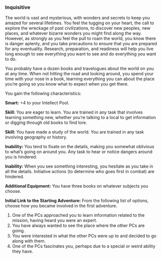 ### Inquisitive

<!-- P, ID: 050567 -->

The world is vast and mysterious, with wonders and secrets to keep you amazed for several lifetimes. You feel the tugging on your heart, the call to explore the wreckage of past civilizations, to discover new peoples, new places, and whatever bizarre wonders you might find along the way. However, as strongly as you feel the pull to roam the world, you know there is danger aplenty, and you take precautions to ensure that you are prepared for any eventuality. Research, preparation, and readiness will help you live long enough to see everything you want to see and do everything you want to do.

<!-- P, ID: 050568 -->

You probably have a dozen books and travelogues about the world on you at any time. When not hitting the road and looking around, you spend your time with your nose in a book, learning everything you can about the place you’re going so you know what to expect when you get there.

<!-- P, ID: 050569 -->

You gain the following characteristics:

<!-- P, ID: 050570 -->

**Smart:** +4 to your Intellect Pool.

<!-- P, ID: 050571 -->

**Skill:** You are eager to learn. You are trained in any task that involves learning something new, whether you’re talking to a local to get information or digging through old books to find lore.

<!-- P, ID: 050572 -->

**Skill:** You have made a study of the world. You are trained in any task involving geography or history.

<!-- P, ID: 050573 -->

**Inability:** You tend to fixate on the details, making you somewhat oblivious to what’s going on around you. Any task to hear or notice dangers around you is hindered.

<!-- P, ID: 050574 -->

**Inability:** When you see something interesting, you hesitate as you take in all the details. Initiative actions (to determine who goes first in combat) are hindered.

<!-- P, ID: 050575 -->

**Additional Equipment:** You have three books on whatever subjects you choose.

<!-- P, ID: 050576 -->

**Initial Link to the Starting Adventure:** From the following list of options, choose how you became involved in the first adventure.

<!-- L, ID: 050577 -->

1. One of the PCs approached you to learn information related to the mission, having heard you were an expert.
2. You have always wanted to see the place where the other PCs are going.
3. You were interested in what the other PCs were up to and decided to go along with them.
4. One of the PCs fascinates you, perhaps due to a special or weird ability they have.

<!-- /L -->

